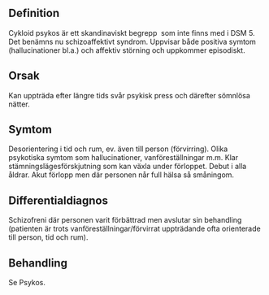 ## Definition

Cykloid psykos är ett skandinaviskt begrepp  som inte finns med i DSM 5. Det benämns nu schizoaffektivt syndrom. Uppvisar både positiva symtom (hallucinationer bl.a.) och affektiv störning och uppkommer episodiskt.

## Orsak

Kan uppträda efter längre tids svår psykisk press och därefter sömnlösa nätter.

## Symtom

Desorientering i tid och rum, ev. även till person (förvirring). Olika psykotiska symtom som hallucinationer, vanföreställningar m.m. Klar stämningslägesförskjutning som kan växla under förloppet. Debut i alla åldrar. Akut förlopp men där personen når full hälsa så småningom.

## Differentialdiagnos

Schizofreni där personen varit förbättrad men avslutar sin behandling (patienten är trots vanföreställningar/förvirrat uppträdande ofta orienterade till person, tid och rum).

## Behandling

Se Psykos.


